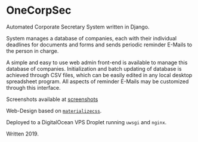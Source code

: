 # OneCorpSec
Automated Corporate Secretary System written in Django. 

System manages a database of companies, each with their individual deadlines for documents and forms and sends periodic reminder E-Mails to the person in charge. 

A simple and easy to use web admin front-end is available to manage this database of companies. Initialization and batch updating of database is achieved through CSV files, which can be easily edited in any local desktop spreadsheet program. All aspects of reminder E-Mails may be customized through this interface.

Screenshots available at [screenshots](https://github.com/sunjerry019/onecorpsec/tree/master/screenshots)

Web-Design based on [`materializecss`](https://materializecss.com/).

Deployed to a DigitalOcean VPS Droplet running `uwsgi` and `nginx`.

Written 2019.
